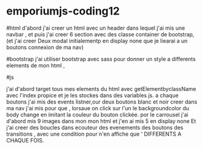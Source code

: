 # emporiumjs-coding12

#html d'abord j'ai creer un html avec un header dans lequel j'ai mis une navbar , et puis j'ai creer 6 section avec des classe container de bootstrap, (et j'ai creer Deux modal initialementp en display none que je liearai a un boutons connexion de ma nav)

#bootstrap j'ai utiliser bootstrap avec sass pour donner un style a differents elements de mon html ,

#js

j'ai d'abord target tous mes elements du html avec getElementbyclassName avec l'index propice et je les stockes dans des variables js. a chaque boutons j'ai mis des events listner,our deux boutons blanc et noir creer dans ma nav j'ai mis pour que , lorsaue on click sur l'un le backgroundcolor du body change en imitant la couleur du bouton clickée. por le carrousel j'ai d'abord mis 9 images dans mon mon html et j'en ai mis 5 en display none Et j'ai creer des boucles dans ecouteur des evenements des boutons des transitions , avec une condition pour n'en affiche que ' DIFFERENTS A CHAQUE FOIS.
